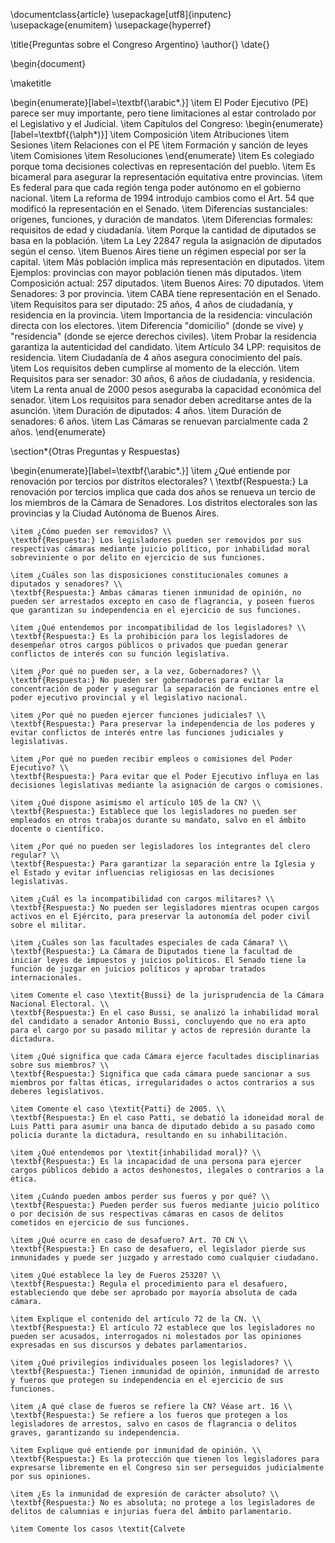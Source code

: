 \documentclass{article}
\usepackage[utf8]{inputenc}
\usepackage{enumitem}
\usepackage{hyperref}

\title{Preguntas sobre el Congreso Argentino}
\author{}
\date{}

\begin{document}

\maketitle

\begin{enumerate}[label=\textbf{\arabic*.}]
    \item El Poder Ejecutivo (PE) parece ser muy importante, pero tiene limitaciones al estar controlado por el Legislativo y el Judicial.
    \item Capítulos del Congreso:
    \begin{enumerate}[label=\textbf{(\alph*)}]
        \item Composición
        \item Atribuciones
        \item Sesiones
        \item Relaciones con el PE
        \item Formación y sanción de leyes
        \item Comisiones
        \item Resoluciones
    \end{enumerate}
    \item Es colegiado porque toma decisiones colectivas en representación del pueblo.
    \item Es bicameral para asegurar la representación equitativa entre provincias.
    \item Es federal para que cada región tenga poder autónomo en el gobierno nacional.
    \item La reforma de 1994 introdujo cambios como el Art. 54 que modificó la representación en el Senado.
    \item Diferencias sustanciales: orígenes, funciones, y duración de mandatos.
    \item Diferencias formales: requisitos de edad y ciudadanía.
    \item Porque la cantidad de diputados se basa en la población.
    \item La Ley 22847 regula la asignación de diputados según el censo.
    \item Buenos Aires tiene un régimen especial por ser la capital.
    \item Más población implica más representación en diputados.
    \item Ejemplos: provincias con mayor población tienen más diputados.
    \item Composición actual: 257 diputados.
    \item Buenos Aires: 70 diputados.
    \item Senadores: 3 por provincia.
    \item CABA tiene representación en el Senado.
    \item Requisitos para ser diputado: 25 años, 4 años de ciudadanía, y residencia en la provincia.
    \item Importancia de la residencia: vinculación directa con los electores.
    \item Diferencia "domicilio" (donde se vive) y "residencia" (donde se ejerce derechos civiles).
    \item Probar la residencia garantiza la autenticidad del candidato.
    \item Artículo 34 LPP: requisitos de residencia.
    \item Ciudadanía de 4 años asegura conocimiento del país.
    \item Los requisitos deben cumplirse al momento de la elección.
    \item Requisitos para ser senador: 30 años, 6 años de ciudadanía, y residencia.
    \item La renta anual de 2000 pesos aseguraba la capacidad económica del senador.
    \item Los requisitos para senador deben acreditarse antes de la asunción.
    \item Duración de diputados: 4 años.
    \item Duración de senadores: 6 años.
    \item Las Cámaras se renuevan parcialmente cada 2 años.
\end{enumerate}

\section*{Otras Preguntas y Respuestas}

\begin{enumerate}[label=\textbf{\arabic*.}]
    \item ¿Qué entiende por renovación por tercios por distritos electorales? \\
    \textbf{Respuesta:} La renovación por tercios implica que cada dos años se renueva un tercio de los miembros de la Cámara de Senadores. Los distritos electorales son las provincias y la Ciudad Autónoma de Buenos Aires.
    
    \item ¿Cómo pueden ser removidos? \\
    \textbf{Respuesta:} Los legisladores pueden ser removidos por sus respectivas cámaras mediante juicio político, por inhabilidad moral sobreviniente o por delito en ejercicio de sus funciones.
    
    \item ¿Cuáles son las disposiciones constitucionales comunes a diputados y senadores? \\
    \textbf{Respuesta:} Ambas cámaras tienen inmunidad de opinión, no pueden ser arrestados excepto en caso de flagrancia, y poseen fueros que garantizan su independencia en el ejercicio de sus funciones.
    
    \item ¿Qué entendemos por incompatibilidad de los legisladores? \\
    \textbf{Respuesta:} Es la prohibición para los legisladores de desempeñar otros cargos públicos o privados que puedan generar conflictos de interés con su función legislativa.
    
    \item ¿Por qué no pueden ser, a la vez, Gobernadores? \\
    \textbf{Respuesta:} No pueden ser gobernadores para evitar la concentración de poder y asegurar la separación de funciones entre el poder ejecutivo provincial y el legislativo nacional.
    
    \item ¿Por qué no pueden ejercer funciones judiciales? \\
    \textbf{Respuesta:} Para preservar la independencia de los poderes y evitar conflictos de interés entre las funciones judiciales y legislativas.
    
    \item ¿Por qué no pueden recibir empleos o comisiones del Poder Ejecutivo? \\
    \textbf{Respuesta:} Para evitar que el Poder Ejecutivo influya en las decisiones legislativas mediante la asignación de cargos o comisiones.
    
    \item ¿Qué dispone asimismo el artículo 105 de la CN? \\
    \textbf{Respuesta:} Establece que los legisladores no pueden ser empleados en otros trabajos durante su mandato, salvo en el ámbito docente o científico.
    
    \item ¿Por qué no pueden ser legisladores los integrantes del clero regular? \\
    \textbf{Respuesta:} Para garantizar la separación entre la Iglesia y el Estado y evitar influencias religiosas en las decisiones legislativas.
    
    \item ¿Cuál es la incompatibilidad con cargos militares? \\
    \textbf{Respuesta:} No pueden ser legisladores mientras ocupen cargos activos en el Ejército, para preservar la autonomía del poder civil sobre el militar.
    
    \item ¿Cuáles son las facultades especiales de cada Cámara? \\
    \textbf{Respuesta:} La Cámara de Diputados tiene la facultad de iniciar leyes de impuestos y juicios políticos. El Senado tiene la función de juzgar en juicios políticos y aprobar tratados internacionales.
    
    \item Comente el caso \textit{Bussi} de la jurisprudencia de la Cámara Nacional Electoral. \\
    \textbf{Respuesta:} En el caso Bussi, se analizó la inhabilidad moral del candidato a senador Antonio Bussi, concluyendo que no era apto para el cargo por su pasado militar y actos de represión durante la dictadura.
    
    \item ¿Qué significa que cada Cámara ejerce facultades disciplinarias sobre sus miembros? \\
    \textbf{Respuesta:} Significa que cada cámara puede sancionar a sus miembros por faltas éticas, irregularidades o actos contrarios a sus deberes legislativos.
    
    \item Comente el caso \textit{Patti} de 2005. \\
    \textbf{Respuesta:} En el caso Patti, se debatió la idoneidad moral de Luis Patti para asumir una banca de diputado debido a su pasado como policía durante la dictadura, resultando en su inhabilitación.
    
    \item ¿Qué entendemos por \textit{inhabilidad moral}? \\
    \textbf{Respuesta:} Es la incapacidad de una persona para ejercer cargos públicos debido a actos deshonestos, ilegales o contrarios a la ética.
    
    \item ¿Cuándo pueden ambos perder sus fueros y por qué? \\
    \textbf{Respuesta:} Pueden perder sus fueros mediante juicio político o por decisión de sus respectivas cámaras en casos de delitos cometidos en ejercicio de sus funciones.
    
    \item ¿Qué ocurre en caso de desafuero? Art. 70 CN \\
    \textbf{Respuesta:} En caso de desafuero, el legislador pierde sus inmunidades y puede ser juzgado y arrestado como cualquier ciudadano.
    
    \item ¿Qué establece la ley de Fueros 25320? \\
    \textbf{Respuesta:} Regula el procedimiento para el desafuero, estableciendo que debe ser aprobado por mayoría absoluta de cada cámara.
    
    \item Explique el contenido del artículo 72 de la CN. \\
    \textbf{Respuesta:} El artículo 72 establece que los legisladores no pueden ser acusados, interrogados ni molestados por las opiniones expresadas en sus discursos y debates parlamentarios.
    
    \item ¿Qué privilegios individuales poseen los legisladores? \\
    \textbf{Respuesta:} Tienen inmunidad de opinión, inmunidad de arresto y fueros que protegen su independencia en el ejercicio de sus funciones.
    
    \item ¿A qué clase de fueros se refiere la CN? Véase art. 16 \\
    \textbf{Respuesta:} Se refiere a los fueros que protegen a los legisladores de arrestos, salvo en casos de flagrancia o delitos graves, garantizando su independencia.
    
    \item Explique qué entiende por inmunidad de opinión. \\
    \textbf{Respuesta:} Es la protección que tienen los legisladores para expresarse libremente en el Congreso sin ser perseguidos judicialmente por sus opiniones.
    
    \item ¿Es la inmunidad de expresión de carácter absoluto? \\
    \textbf{Respuesta:} No es absoluta; no protege a los legisladores de delitos de calumnias e injurias fuera del ámbito parlamentario.
    
    \item Comente los casos \textit{Calvete
